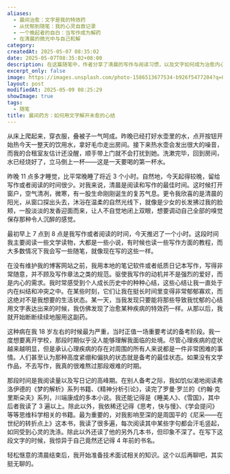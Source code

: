 ```yaml
---
aliases:
  - 晨间治愈：文字是我的特效药
  - 从忧郁到随笔：我的心灵自救记录
  - 一个晚起者的自白：当写作成为解药
  - 在清晨的微光中与自己和解
category: 
createdAt: 2025-05-07 08:35:02
date: 2025-05-07T08:35:02+08:00
description: 在这篇随笔中，作者分享了清晨的写作与阅读习惯，以及文字如何成为治愈内心郁结的“特效药”。从早起烧水、避免打扰室友的细节，到回忆18岁时通过阅读弗洛伊德、川端康成和周国平的书籍熬过备考的艰难岁月，文字不仅是记录，更是一种自我救赎的方式。文章探讨了清晨的宁静、阳光的温柔，以及写作如何帮助作者梳理心绪、对抗忧郁，最终找到内心的平衡。
excerpt_only: false
image: https://images.unsplash.com/photo-1586513677534-b926f5477204?q=80&w=2670&auto=format&fit=crop&ixlib=rb-4.1.0&ixid=M3wxMjA3fDB8MHxwaG90by1wYWdlfHx8fGVufDB8fHx8fA%3D%3D
layout: post
modifiedAt: 2025-05-09 08:25:29
showImage: true
tags:
  - 随笔
title: 晨间药方：如何用文字解开未愈的心结
---
```


从床上爬起来，穿衣服，叠被子一气呵成。昨晚已经打好水壶里的水，点开按钮开始热今天一整天的饮用水，拿好毛巾走出房间。接下来热水壶会发出很大的噪音，而我的合租室友估计还没醒，顺手带上门就不会打扰到她。洗漱完毕，回到房间，水已经烧好了，立马倒上一杯——这是一天要喝的第一杯水。

昨晚 11 点多才睡觉，比平常晚睡了将近 3 个小时。自然地，今天起得较晚，留给写作或者阅读的时间很少。对我来说，清晨是阅读和写作的最佳时间。这时候打开窗户，空气清冽，微寒，有一股生命刚刚诞生的复苏气息。更令我欣喜的是清晨的阳光，从窗口探出头去，沐浴在温柔的自然光线下，就像是少女的长发拂过我的脸颊，一股淡淡的发香迎面而来，让人不自觉地闭上双眼，想要调动自己全部的嗅觉保存那种令人沉醉的感觉。

最初早上 7 点到 8 点是我写作或者阅读的时间，今天推迟了一个小时。这段时间我主要阅读一些文学读物，大都是一些小说，有时候也读一些写作方面的教程，而大多数情况下我会写一些随笔，就像现在写的这些一样。

在没有维护我的博客网站之前，我用本地的笔记软件或者纸质日记本写作，写得非常随意，并不顾及写作章法之类的规范。驱使我写作的动机并不是强烈的爱好，而是内心的需求。我时常感受到个人成长历史中的种种心结，这些心结让我一直处于内在纠结和冲突之中。在某些时刻，它们让我在挺长时间里变得非常郁郁寡欢，而这绝对不是我想要的生活状态。某一天，当我发现只要能将那些导致我忧郁的心结用文字表达出来的时候，我仿佛发现了治愈某种疾病的特效药一样。从那以后，我就开始断断续续地服用这副药。

这种病在我 18 岁左右的时候最为严重，当时正值一场重要考试的备考阶段。我一度想要离开学校，那段时期似乎没人能够理解我面临的处境。尽管心理疾病的症状越来越明显，但是承认心理疾病的存在对周围的所有人来说都是一件非常困难的事情。人们甚至认为那种高度紧绷和偏执的状态就是备考的最佳状态。如果没有文学作品，不去写作，我真的很难熬过那段艰难的时期。

那段时间是我阅读量以及写日记的高峰期。在别人备考之际，我如饥似渴地阅读弗洛伊德的《梦的解析》系列书籍、《精神分析引论》，读完了罗曼·罗兰的《约翰·克里斯朵夫》系列，川端康成的多本小说。我还能记得是《睡美人》、《雪国》，其中后者我读了 3 遍以上。除此以外，我依稀还记得《思考，快与慢》、《学会提问》等等思维科学相关的书籍。最为重要的，对我影响至深的是周国平的《尼采——在世纪的转折点上》这本书，我读了很多遍，每次阅读其中某些字句都会汗毛竖起，如同受到心灵的洗涤。除此以外还读了他的另外几本书，但印象不深了。在写下这段文字的时候，我惊异于自己竟然还记得 4 年前的书名。

轻松惬意的清晨结束后，我开始准备技术面试相关的知识。这个以后再聊吧，其实挺无聊的。
